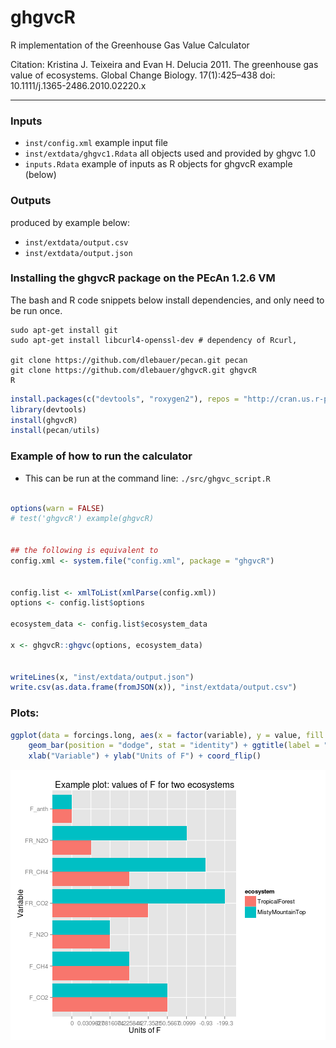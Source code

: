 ghgvcR
======

R implementation of the Greenhouse Gas Value Calculator

Citation: Kristina J. Teixeira and Evan H. Delucia 2011. The greenhouse gas value of ecosystems. Global Change Biology. 17(1):425–438 doi: 10.1111/j.1365-2486.2010.02220.x

-------

### Inputs

* `inst/config.xml` example input file
* `inst/extdata/ghgvc1.Rdata` all objects used and provided by ghgvc 1.0
* `inputs.Rdata` example of inputs as R objects for ghgvcR example (below)

### Outputs 

produced by example below:

* `inst/extdata/output.csv`
* `inst/extdata/output.json`

### Installing the ghgvcR package on the PEcAn 1.2.6 VM

The bash and R code snippets below install dependencies, and only need to be run once. 

```
sudo apt-get install git
sudo apt-get install libcurl4-openssl-dev # dependency of Rcurl, 

git clone https://github.com/dlebauer/pecan.git pecan
git clone https://github.com/dlebauer/ghgvcR.git ghgvcR
R 
```


```r
install.packages(c("devtools", "roxygen2"), repos = "http://cran.us.r-project.org")
library(devtools)
install(ghgvcR)
install(pecan/utils)
```


### Example of how to run the calculator

* This can be run at the command line: `./src/ghgvc_script.R`




```r

options(warn = FALSE)
# test('ghgvcR') example(ghgvcR)


## the following is equivalent to
config.xml <- system.file("config.xml", package = "ghgvcR")


config.list <- xmlToList(xmlParse(config.xml))
options <- config.list$options

ecosystem_data <- config.list$ecosystem_data

x <- ghgvcR::ghgvc(options, ecosystem_data)


writeLines(x, "inst/extdata/output.json")
write.csv(as.data.frame(fromJSON(x)), "inst/extdata/output.csv")
```


### Plots:






```r
ggplot(data = forcings.long, aes(x = factor(variable), y = value, fill = ecosystem)) + 
    geom_bar(position = "dodge", stat = "identity") + ggtitle(label = "Example plot: values of F for two ecosystems") + 
    xlab("Variable") + ylab("Units of F") + coord_flip()
```

![plot of chunk unnamed-chunk-5](figure/unnamed-chunk-5.png) 

